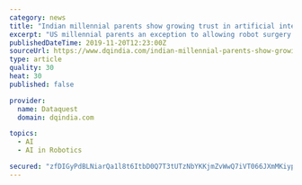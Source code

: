 ```yaml
---
category: news
title: "Indian millennial parents show growing trust in artificial intelligence, robotics for health care: IEEE study"
excerpt: "US millennial parents an exception to allowing robot surgery on children Surgical robots powered by artificial intelligence are bringing new innovations and accuracy to the operating room. Millennial parents in Asia are significantly more likely to allow ..."
publishedDateTime: 2019-11-20T12:23:00Z
sourceUrl: https://www.dqindia.com/indian-millennial-parents-show-growing-trust-artificial-intelligence-robotics-health-care-ieee-study/
type: article
quality: 30
heat: 30
published: false

provider:
  name: Dataquest
  domain: dqindia.com

topics:
  - AI
  - AI in Robotics

secured: "zfDIGyPdBLNiarQa1l8t6ItbD0Q7T3tUTzNbYKKjmZvWwQ7iVT066JXmMKiyp6xJOpAGCXzEKCOc07anPQujboDTtnw9dV7rkx9nZP2RzVrE7WL4xfEyT4T2QfSekJ4U5iN+w/RyvsDjDLCm8zAlv8+Z+i6kUlqqjou4uAai3LlDXI09TSXBtLAVE5darhewnq154ZU/vMAVjtChmc4gv3W3/EE2i9CDorWFv8UuZtr+CLVcrC7m0YLsGxf9vB5YZM5S9LipA5urERXpM6ri2w==;6MIWxmT5+4qdkIupHcBgKA=="
---
```


